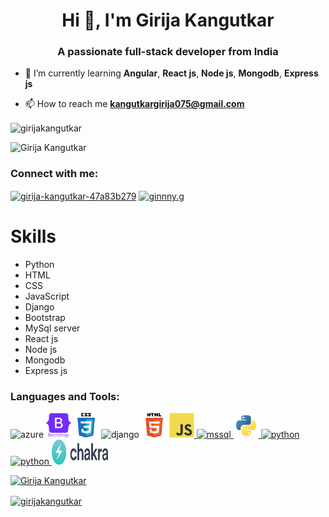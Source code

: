 <h1 align="center">Hi 👋, I'm Girija Kangutkar</h1>
<h3 align="center">A passionate full-stack developer from India</h3>

- 🌱 I’m currently learning **Angular**, **React js**, **Node js**, **Mongodb**, **Express js**

- 📫 How to reach me **kangutkargirija075@gmail.com**
<p><img align="center" src="https://github-profile-trophy.vercel.app/?username=girijakangutkar" alt="girijakangutkar" /></p>


<p align="left"> <img src="https://komarev.com/ghpvc/?username=girijakangutkar&label=Profile%20views&color=0e75b6&style=flat" alt="Girija Kangutkar" /> </p>
<h3 align="left">Connect with me:</h3>
<p align="left">
<a href="https://linkedin.com/in/girija-kangutkar-47a83b279" target="blank"><img align="center" src="https://raw.githubusercontent.com/rahuldkjain/github-profile-readme-generator/master/src/images/icons/Social/linked-in-alt.svg" alt="girija-kangutkar-47a83b279" height="30" width="40" /></a>
<a href="https://instagram.com/ginnny.g" target="blank"><img align="center" src="https://raw.githubusercontent.com/rahuldkjain/github-profile-readme-generator/master/src/images/icons/Social/instagram.svg" alt="ginnny.g" height="30" width="40" /></a>
</p>

<h1>Skills</h1>
<ul>
  <li>Python</li>
  <li>HTML</li>
  <li>CSS</li>
  <li>JavaScript</li>
  <li>Django</li>
  <li>Bootstrap</li>
  <li>MySql server</li>
  <li>React js</li>
  <li>Node js</li>
  <li>Mongodb</li>
  <li>Express js</li>
</ul>

<div background-color="white">
  <h3 align="left">Languages and Tools:</h3>
<p align="left">  <img src="https://www.vectorlogo.zone/logos/microsoft_azure/microsoft_azure-icon.svg" alt="azure" width="40" height="40"/> <img src="https://raw.githubusercontent.com/devicons/devicon/master/icons/bootstrap/bootstrap-plain-wordmark.svg" alt="bootstrap" width="40" height="40"/> <img src="https://raw.githubusercontent.com/devicons/devicon/master/icons/css3/css3-original-wordmark.svg" alt="css3" width="40" height="40"/>  <img src="https://cdn.worldvectorlogo.com/logos/django.svg" alt="django" width="40" height="40"/>  <img src="https://raw.githubusercontent.com/devicons/devicon/master/icons/html5/html5-original-wordmark.svg" alt="html5" width="40" height="40"/> </a> <a href="https://developer.mozilla.org/en-US/docs/Web/JavaScript" target="_blank" rel="noreferrer"> <img src="https://raw.githubusercontent.com/devicons/devicon/master/icons/javascript/javascript-original.svg" alt="javascript" width="40" height="40"/>  <img src="https://www.svgrepo.com/show/303229/microsoft-sql-server-logo.svg" alt="mssql" width="40" height="40"/>  <img src="https://raw.githubusercontent.com/devicons/devicon/master/icons/python/python-original.svg" alt="python" width="40" height="40"/>  <img src="https://pluspng.com/img-png/react-logo-png-img-react-logo-png-react-js-logo-png-transparent-png-1142x1027.png" alt="python" width="40" height="40"/>  <img src="https://th.bing.com/th/id/OIP.3Slw0SehxPBEnPmaoZ3i-wHaEc?w=319&h=191&c=7&r=0&o=5&dpr=1.3&pid=1.7" alt="python" width="40" height="40"/>   <img src="https://raw.githubusercontent.com/feguedi/cra-template-chakra-ui-base/HEAD/assets/logo-colored@2x.png" alt="python" width="90" height="40"/></p>

</div>

<p align="left"> <img src="https://github-readme-stats.vercel.app/api/top-langs?username=girijakangutkar&show_icons=true&locale=en&layout=compact" alt="Girija Kangutkar" /> </p>

<p><img align="center" src="https://github-readme-streak-stats.herokuapp.com/?user=girijakangutkar&" alt="girijakangutkar" /></p>
